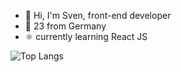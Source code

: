 - 👋 Hi, I'm Sven, front-end developer
- 🌱 23 from Germany 
- :atom_symbol: currently learning React JS


![Top Langs](https://github-readme-stats.vercel.app/api/top-langs/?username=svenrisse&layout=compact&theme=material-palenight&hide_border=true)
<!--
**svenrisse/svenrisse** is a ✨ _special_ ✨ repository because its `README.md` (this file) appears on your GitHub profile.

Here are some ideas to get you started:

- 🔭 I’m currently working on ...
- 🌱 I’m currently learning ...
- 👯 I’m looking to collaborate on ...
- 🤔 I’m looking for help with ...
- 💬 Ask me about ...
- 📫 How to reach me: ...
- 😄 Pronouns: ...
- ⚡ Fun fact: ...
-->
